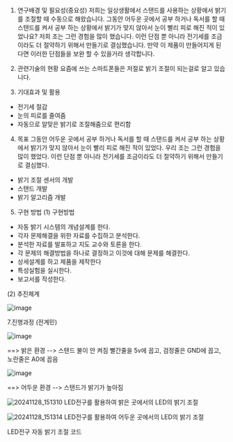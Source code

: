 1. 연구배경 및 필요성(중요성)
저희는 일상생활에서 스탠드를 사용하는 상황에서 밝기를 조절할 때 수동으로 해왔습니다. 
그동안 어두운 곳에서 공부 하거나 독서를 할 때 스탠드를 켜서 공부 하는 상황에서 밝기가 맞지 않아서 눈이 빨리 피로 해진 적이 있었나요? 저희 조는 그런 경험을 많이 했습니다. 이런 단점 뿐 아니라 전기세를 조금이라도 더 절약하기 위해서 만들기로 결심했습니다. 
만약 이 제품이 만들어지게 된다면 이러한 단점들을 보완 할 수 있을거라 생각합니다.

2. 관련기술의 현황
요즘에 쓰는 스마트폰들은 저절로 밝기 조절이 되는걸로 알고 있습니다.

3. 기대효과 및 활용
- 전기세 절감
- 눈의 피로를 줄여줌
- 자동으로 알맞은 밝기로 조절해줌으로 편리함



4. 목표
그동안 어두운 곳에서 공부 하거나 독서를 할 때 스탠드를 켜서 공부 하는 상황에서 밝기가 맞지 않아서 눈이 빨리 피로 해진 적이 있었다. 우리 조는 그런 경험을 많이 했었다. 이런 단점 뿐 아니라 전기세를 조금이라도 더 절약하기 위해서 만들기로 결심했다. 
- 밝기 조절 센서의 개발
- 스탠드 개발
- 밝기 알고리즘 개발


5. 구현 방법
(1) 구현방법
- 자동 밝기 시스템의 개념설계를 한다.
- 각자 문제해결을 위한 자료를 수집하고 분석한다.
- 분석한 자료를 발표하고 지도 교수와 토론을 한다.
- 각 문제의 해결방법을 하나로 결정하고 이것에 대해 문제를 해결한다.
- 상세설계를 하고 제품을 제작한다
- 특성실험을 실시한다. 
- 보고서를 작성한다.

(2) 추진체계


![image](https://github.com/user-attachments/assets/a9a261bd-d69b-4cc6-ac95-39fee2fd51e1)


7.진행과정 (전계민)

![image](https://github.com/user-attachments/assets/d3b437f6-7a33-423d-93e2-22df3fcd414e)

==> 밝은 환경 --> 스탠드 불이 안 켜짐
빨간줄을 5v에 꼽고, 검정줄은 GND에 꼽고, 노란줄은 A0에 꼽음

![image](https://github.com/user-attachments/assets/c8f02dea-ccf0-41be-8500-4653b1361efb)

==> 어두운 환경 --> 스탠드가 밝기가 높아짐


![20241128_151310](https://github.com/user-attachments/assets/9b9b1d5f-0071-429d-a8be-4aecada02b1c)
LED전구를 활용하여 밝은 곳에서의 LED의 밝기 조절


![20241128_151314](https://github.com/user-attachments/assets/88c7178c-37e3-4eef-bcbe-805b1685eb10)
LED전구를 활용하여 어두운 곳에서의 LED의 밝기 조절


LED전구 자동 밝기 조절 코드


